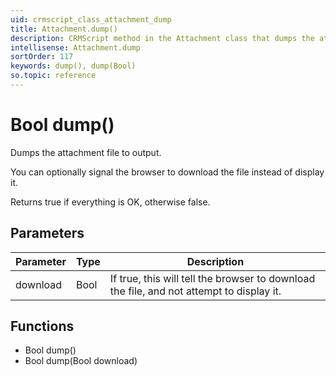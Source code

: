 ```yaml
---
uid: crmscript_class_attachment_dump
title: Attachment.dump()
description: CRMScript method in the Attachment class that dumps the attachment file to output
intellisense: Attachment.dump
sortOrder: 117
keywords: dump(), dump(Bool)
so.topic: reference
---
```


# Bool dump()

Dumps the attachment file to output.

You can optionally signal the browser to download the file instead of display it.

Returns true if everything is OK, otherwise false.

## Parameters

| Parameter | Type | Description |
|---|---|---|
| download | Bool | If true, this will tell the browser to download the file, and not attempt to display it. |

## Functions

* Bool dump()
* Bool dump(Bool download)
